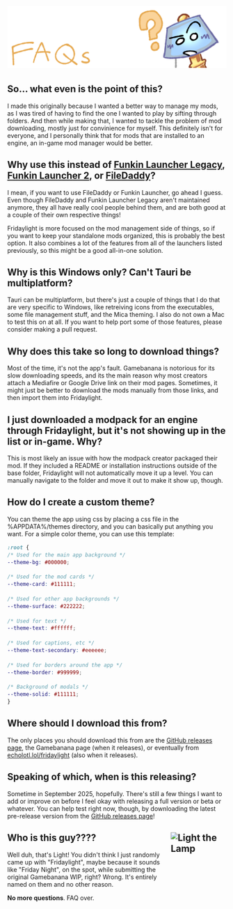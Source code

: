 # ![](/docs/faqs.png)

## So... what even is the point of this?

I made this originally because I wanted a better way to manage my mods, as I was tired of having to find the one I wanted to play by sifting through folders. And then while making that, I wanted to tackle the problem of mod downloading, mostly just for convinience for myself. This definitely isn't for everyone, and I personally think that for mods that are installed to an engine, an in-game mod manager would be better.

## Why use this instead of [Funkin Launcher Legacy](https://gamebanana.com/tools/17526), [Funkin Launcher 2](https://gamebanana.com/wips/92420), or [FileDaddy](https://gamebanana.com/tools/7015)?

I mean, if you want to use FileDaddy or Funkin Launcher, go ahead I guess. Even though FileDaddy and Funkin Launcher Legacy aren't maintained anymore, they all have really cool people behind them, and are both good at a couple of their own respective things!

Fridaylight is more focused on the mod management side of things, so if you want to keep your standalone mods organized, this is probably the best option. It also combines a lot of the features from all of the launchers listed previously, so this might be a good all-in-one solution.

## Why is this Windows only? Can't Tauri be multiplatform?

Tauri can be multiplatform, but there's just a couple of things that I do that are very specific to Windows, like retreiving icons from the executables, some file management stuff, and the Mica theming. I also do not own a Mac to test this on at all. If you want to help port some of those features, please consider making a pull request.

## Why does this take so long to download things?

Most of the time, it's not the app's fault. Gamebanana is notorious for its slow downloading speeds, and its the main reason why most creators attach a Mediafire or Google Drive link on their mod pages. Sometimes, it might just be better to download the mods manually from those links, and then import them into Fridaylight.

## I just downloaded a modpack for an engine through Fridaylight, but it's not showing up in the list or in-game. Why?

This is most likely an issue with how the modpack creator packaged their mod. If they included a README or installation instructions outside of the base folder, Fridaylight will not automatically move it up a level. You can manually navigate to the folder and move it out to make it show up, though.

## How do I create a custom theme?

You can theme the app using css by placing a css file in the %APPDATA%/themes directory, and you can basically put anything you want. For a simple color theme, you can use this template:
```css
:root {
/* Used for the main app background */
--theme-bg: #000000;

/* Used for the mod cards */
--theme-card: #111111;

/* Used for other app backgrounds */
--theme-surface: #222222;

/* Used for text */
--theme-text: #ffffff;

/* Used for captions, etc */
--theme-text-secondary: #eeeeee;

/* Used for borders around the app */
--theme-border: #999999;

/* Background of modals */
--theme-solid: #111111;
}
```

## Where should I download this from?

The only places you should download this from are the [GitHub releases page](https://github.com/echolotl/fridaylight/releases), the Gamebanana page (when it releases), or eventually from [echolotl.lol/fridaylight](https://www.echolotl.lol/fridaylight) (also when it releases).

## Speaking of which, when is this releasing?

Sometime in September 2025, hopefully. There's still a few things I want to add or improve on before I feel okay with releasing a full version or beta or whatever. You can help test right now, though, by downloading the latest pre-release version from the [GitHub releases page](https://github.com/echolotl/fridaylight/releases)!

## Who is this guy???? <img align="right" src="https://i.imgur.com/DcEYLmb.png" alt="Light the Lamp" width="128" height="173" />

Well duh, that's Light! You didn't think I just randomly came up with "Fridaylight", maybe because it sounds like "Friday Night", on the spot, while submitting the original Gamebanana WIP, right? Wrong. It's entirely named on them and no other reason.

**No more questions**. FAQ over.

